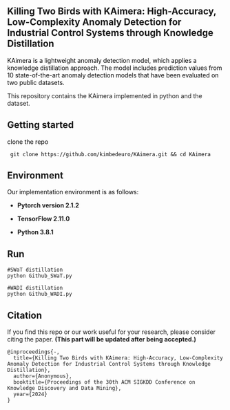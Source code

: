 Killing Two Birds with KAimera: High-Accuracy, Low-Complexity Anomaly Detection for Industrial Control Systems through Knowledge Distillation
-------------
<span style="color:black;"> KAimera is a lightweight anomaly detection model, which applies a knowledge distillation approach. The model includes prediction values from 10 state-of-the-art anomaly detection models that have been evaluated on two public datasets. </span>

This repository contains the KAimera implemented in python and the dataset.

Getting started
-------------
<span style="color:black;"> clone the repo </span>

<pre><code><span style="color:black;"> git clone https://github.com/kimbedeuro/KAimera.git && cd KAimera </span>
</code></pre>

Environment
-------------
<span style="color:black;"> Our implementation environment is as follows: </span>

* **Pytorch version 2.1.2**
  
* **TensorFlow 2.11.0**
  
* **Python 3.8.1**

Run
-------------
<pre><code>#SWaT distillation
python Github_SWaT.py
  
#WADI distillation
python Github_WADI.py</code></pre>
 
Citation
-------------
If you find this repo or our work useful for your research, please consider citing the paper.
**(This part will be updated after being accepted.)**


<pre><code>@inproceedings{-,
  title={Killing Two Birds with KAimera: High-Accuracy, Low-Complexity Anomaly Detection for Industrial Control Systems through Knowledge Distillation},
  author={Anonymous},
  booktitle={Proceedings of the 30th ACM SIGKDD Conference on Knowledge Discovery and Data Mining},
  year={2024}
}</code></pre>
